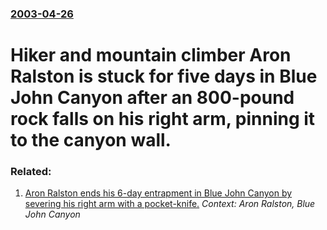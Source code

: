 ### [2003-04-26](/news/2003/04/26/index.md)

#  Hiker and mountain climber Aron Ralston is stuck for five days in Blue John Canyon after an 800-pound rock falls on his right arm, pinning it to the canyon wall.




### Related:

1. [ Aron Ralston ends his 6-day entrapment in Blue John Canyon by severing his right arm with a pocket-knife.](/news/2003/05/1/aron-ralston-ends-his-6-day-entrapment-in-blue-john-canyon-by-severing-his-right-arm-with-a-pocket-knife.md) _Context: Aron Ralston, Blue John Canyon_
